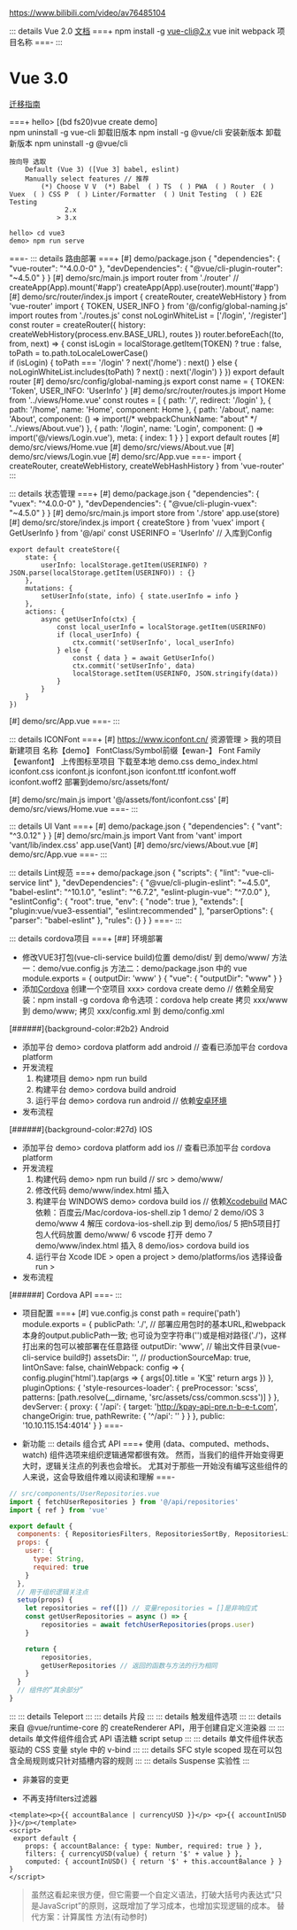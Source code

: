 https://www.bilibili.com/video/av76485104



::: details Vue 2.0
[文档](https://v3.cn.vuejs.org/guide/introduction.html)
===+
npm install -g vue-cli@2.x
vue init webpack 项目名称
===-
:::

# Vue 3.0
[迁移指南](https://v3.cn.vuejs.org/guide/migration/introduction.html#%E6%A6%82%E8%A7%88)

===+
hello> 
[(bd fs20)vue create demo]     
    npm uninstall -g vue-cli 卸载旧版本
    npm install -g @vue/cli 安装新版本  卸载新版本 npm uninstall -g @vue/cli

    按向导 选取 
        Default (Vue 3) ([Vue 3] babel, eslint) 
        Manually select features // 推荐
            (*) Choose V V  (*) Babel  ( ) TS  ( ) PWA  ( ) Router  ( ) Vuex  ( ) CSS P  ( ) Linter/Formatter  ( ) Unit Testing  ( ) E2E Testing
                  2.x
                > 3.x
            
    hello> cd vue3
    demo> npm run serve
===-
::: details 路由部署
===+
[#] demo/package.json
    { "dependencies": { "vue-router": "^4.0.0-0" }, "devDependencies": { "@vue/cli-plugin-router": "~4.5.0" } }
[#] demo/src/main.js
    import router from './router'
    // createApp(App).mount('#app')
    createApp(App).use(router).mount('#app')
[#] demo/src/router/index.js
    import { createRouter, createWebHistory } from 'vue-router'
    import { TOKEN, USER_INFO } from '@/config/global-naming.js'
    import routes from './routes.js'
    const noLoginWhiteList = ['/login', '/register']
    const router = createRouter({ history: createWebHistory(process.env.BASE_URL), routes })
    router.beforeEach((to, from, next) => {
        const isLogin = localStorage.getItem(TOKEN) ? true : false,
            toPath = to.path.toLocaleLowerCase()        
        if (isLogin) {
            toPath === '/login' ? next('/home') : next()
        } else {
            noLoginWhiteList.includes(toPath) ? next() : next('/login')
        }
    })
    export default router
[#] demo/src/config/global-naming.js
    export const name = { TOKEN: 'Token', USER_INFO: 'UserInfo' }
[#] demo/src/router/routes.js
    import Home from '../views/Home.vue'
    const routes = [
        { path: '/', redirect: '/login' },
        { path: '/home', name: 'Home', component: Home },
        { path: '/about', name: 'About', component: () => import(/* webpackChunkName: "about" */ '../views/About.vue') },
        { path: '/login', name: 'Login', component: () => import('@/views/Login.vue'), meta: { index: 1 } }
    ]
    export default routes
[#] demo/src/views/Home.vue
    <template><div class="home"><h1>首页</h1></div></template>
[#] demo/src/views/About.vue
    <template><div class="about"><h1>关于我们</h1></div></template>
[#] demo/src/views/Login.vue
    <template><div class="login"><h1>登录</h1><button @click="login">登录</button></div></template>
    <script>
    import { TOKEN } from '@/config/global-naming.js'
    export default {
        setup() {
            const login = () => { localStorage.setItem(TOKEN, '123456789') }
            return { login }
        }
    }
    </script>
[#] demo/src/App.vue
    <template>
        <div class="app-container">
            <div>
                <router-link to="/">Home</router-link> | 
                <router-link to="/about">About</router-link> | 
                <router-link to="/login">Login</router-link> 
                <button @click="logout">logout</button>
            </div>
            <router-view/>
        </div>
    </template>
    <script>
    import { TOKEN } from '@/config/global-naming.js'
    export default {
        setup() {
            const logout = () => { localStorage.setItem(TOKEN, '') }
            return { logout }
        }
    }
    </script>
    <style>
    .app-container{}
    </style>
===-
import { 
    createRouter, 
    createWebHistory, 
    createWebHashHistory 
} from 'vue-router'
:::

::: details 状态管理
===+
[#] demo/package.json
    { "dependencies": { "vuex": "^4.0.0-0" }, "devDependencies": { "@vue/cli-plugin-vuex": "~4.5.0" } }
[#] demo/src/main.js
    import store from './store'
    app.use(store)
[#] demo/src/store/index.js
    import { createStore } from 'vuex'
    import { GetUserInfo } from '@/api'
    const USERINFO = 'UserInfo' // 入库到Config

    export default createStore({
        state: {
            userInfo: localStorage.getItem(USERINFO) ? JSON.parse(localStorage.getItem(USERINFO)) : {}
        },
        mutations: {
            setUserInfo(state, info) { state.userInfo = info }
        },
        actions: {
            async getUserInfo(ctx) {
                const local_userInfo = localStorage.getItem(USERINFO)
                if (local_userInfo) {
                    ctx.commit('setUserInfo', local_userInfo)
                } else {
                    const { data } = await GetUserInfo()
                    ctx.commit('setUserInfo', data)
                    localStorage.setItem(USERINFO, JSON.stringify(data))
                }
            }
        }
    })
[#] demo/src/App.vue
    <script>
    import { computed } from 'vue'
    import { useStore } from 'vuex'
    export default {
        setup() {
            const store = useStore()
            return { userInfo: computed(() => store.state.userInfo) }
        },
        created() {
            setTimeout(() => { console.log(this.userInfo) }, 1000)        
        }
    }
    </script>
===-
:::

::: details ICONFont
===+
[#] https://www.iconfont.cn/
资源管理 > 我的项目 
新建项目 名称【demo】 FontClass/Symbol前缀【ewan-】 Font Family【ewanfont】
上传图标至项目 
下载至本地
    demo.css
    demo_index.html
    iconfont.css
    iconfont.js
    iconfont.json
    iconfont.ttf
    iconfont.woff
    iconfont.woff2
部署到demo/src/assets/font/

[#] demo/src/main.js
import '@/assets/font/iconfont.css'
[#] demo/src/views/Home.vue
<template>
    <div class="home">
        <h1>ICON Font</h1>
        <p>
            [{color:#b845ff}(bd)<span class="iconfont">&amp;#xe601;</span>]
            [{color:#4589ff}(bd)<span class="iconfont ewan-xiugaimima"></span>]
        </p>
    </div>
</template>
===-
:::

::: details UI Vant
===+
[#] demo/package.json 
    { "dependencies": { "vant": "^3.0.12" } }
[#] demo/src/main.js
    import Vant from 'vant'
    import 'vant/lib/index.css'
    app.use(Vant)
[#] demo/src/views/About.vue
    <template>
        <div class="about">
            <h1>关于我们</h1>
            <ul class="features">
                <li>
                    <van-icon name="like" size="18px" />
                    <span>我的最爱</span>
                    <van-icon name="arrow" size="16px" />
                </li>
            </ul>
        </div>
    </template>
    <style>
        .features{border-top:#eee 1px solid}
        .features li{padding:10px 10px; border-bottom:#eee 1px solid}
        .features li span{display:inline-block; padding:10px 10px}
    </style>
[#] demo/src/App.vue
    <script>
        import { Dialog } from 'vant'
        export default {
            created() {
                Dialog.alert({ title: '标题', message: '弹窗内容' })
            }
        }
    </script>
===-
:::

::: details Lint规范
===+
demo/package.json
{
    "scripts": { "lint": "vue-cli-service lint" },
    "devDependencies": {
        "@vue/cli-plugin-eslint": "~4.5.0",
        "babel-eslint": "^10.1.0",
        "eslint": "^6.7.2",
        "eslint-plugin-vue": "^7.0.0"
    },
    "eslintConfig": {
        "root": true,
        "env": { "node": true },
        "extends": [
            "plugin:vue/vue3-essential",
            "eslint:recommended"
        ],
        "parserOptions": { "parser": "babel-eslint" },
        "rules": {}
    }
}
===-
:::

::: details cordova项目
===+
[##] 环境部署
- 修改VUE3打包(vue-cli-service build)位置 demo/dist/ 到 demo/www/
    方法一：demo/vue.config.js                   方法二：demo/package.json 中的 vue
    module.exports = { outputDir: 'www' }       { "vue": { "outputDir": "www" } }
- 添加[Cordova](http://cordova.axuer.com/#getstarted)
    创建一个空项目 xxx> cordova create demo // 依赖全局安装：npm install -g cordova  命令选项：cordova help create
    拷贝 xxx/www 到 demo/www; 拷贝 xxx/config.xml 到 demo/config.xml    

[######]{background-color:#2b2} Android
- 添加平台 demo> cordova platform add android                   // 查看已添加平台 cordova platform
- 开发流程
    1. 构建项目 demo> npm run build
    2. 构建平台 demo> cordova build android
    3. 运行平台 demo> cordova run android  // 依赖[安卓环境](ANDROID:EnvironmentSetup)
- 发布流程
 
[######]{background-color:#27d} IOS
- 添加平台 demo> cordova platform add ios                       // 查看已添加平台 cordova platform
- 开发流程
    1. 构建代码 demo> npm run build                           // src > demo/www/ 
    2. 修改代码 demo/www/index.html 插入 <script src=“cordova.js”></script>
    3. 构建平台
        WINDOWS demo> cordova build ios // 依赖[Xcodebuild](#)
        MAC 
            依赖：百度云/Mac/cordova-ios-shell.zip
            1 demo/
            2 demo/iOS
            3 demo/www
            4 解压 cordova-ios-shell.zip 到 demo/ios/ 
            5 把h5项目打包人代码放置 demo/www/
            6 vscode 打开 demo
            7 demo/www/index.html 插入 <script src=“cordova.js”></script>
            8 demo/ios> cordova build ios            
    4. 运行平台 Xcode IDE > open a project > 
        demo/platforms/ios
        选择设备
        run >
- 发布流程

[######] Cordova API
===-
:::

- 项目配置
===+
[#] vue.config.js
const path = require('path')
module.exports = {
    publicPath: './', // 部署应用包时的基本URL,和webpack本身的output.publicPath一致; 也可设为空字符串('')或是相对路径('./')，这样打出来的包可以被部署在任意路径
    outputDir: 'www', // 输出文件目录(vue-cli-service build时)
    assetsDir: '', // 
    productionSourceMap: true,
    lintOnSave: false,
    chainWebpack: config => {
        config.plugin('html').tap(args => {
            args[0].title = 'K宝'
            return args
        })
    },
    pluginOptions: {
        'style-resources-loader': {
            preProcessor: 'scss',
            patterns: [path.resolve(__dirname, 'src/assets/css/common.scss')]
        }
    },
    devServer: {
        proxy: {
            '/api': {
                target: 'http://kpay-api-pre.n-b-e-t.com',
                changeOrigin: true,
                pathRewrite: {
                    '^/api': ''
                }
            }
        },
        public: '10.10.115.154:4014'
    }
}
===-

- 新功能
::: details 组合式 API
===+
使用 (data、computed、methods、watch) 组件选项来组织逻辑通常都很有效。
然而，当我们的组件开始变得更大时，逻辑关注点的列表也会增长。
尤其对于那些一开始没有编写这些组件的人来说，这会导致组件难以阅读和理解
===-
```js
// src/components/UserRepositories.vue
import { fetchUserRepositories } from '@/api/repositories'
import { ref } from 'vue'

export default {
  components: { RepositoriesFilters, RepositoriesSortBy, RepositoriesList },
  props: {
    user: {
      type: String,
      required: true
    }
  },
  // 用于组织逻辑关注点
  setup(props) {
    let repositories = ref([]) // 变量repositories = []是非响应式
    const getUserRepositories = async () => {
        repositories = await fetchUserRepositories(props.user)
    }

    return {
        repositories,
        getUserRepositories // 返回的函数与方法的行为相同
    }
  }
  // 组件的“其余部分”
}
```
:::
::: details Teleport
:::
::: details 片段
:::
::: details 触发组件选项
:::
::: details 来自 @vue/runtime-core 的 createRenderer API，用于创建自定义渲染器
:::
::: details 单文件组件组合式 API 语法糖 script setup
:::
::: details 单文件组件状态驱动的 CSS 变量 style 中的 v-bind
:::
::: details SFC style scoped 现在可以包含全局规则或只针对插槽内容的规则
:::
::: details Suspense 实验性
:::

- 非兼容的变更







- 不再支持filters过滤器
```vue
<template><p>{{ accountBalance | currencyUSD }}</p> <p>{{ accountInUSD }}</p></template> 
<script>
 export default { 
    props: { accountBalance: { type: Number, required: true } },
    filters: { currencyUSD(value) { return '$' + value } },
    computed: { accountInUSD() { return '$' + this.accountBalance } }
}
</script>
```
> 虽然这看起来很方便，但它需要一个自定义语法，打破大括号内表达式“只是JavaScript”的原则，这既增加了学习成本，也增加实现逻辑的成本。
> 替代方案：计算属性 方法(有动参时)